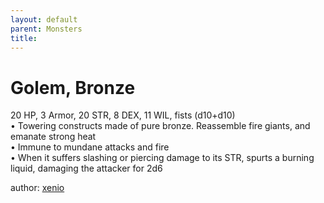 ```yaml
---
layout: default
parent: Monsters 
title: 
--- 
```

# Golem, Bronze
20 HP, 3 Armor, 20 STR, 8 DEX, 11 WIL, fists (d10+d10)  
• Towering constructs made of pure bronze. Reassemble fire giants, and emanate strong heat  
• Immune to mundane attacks and fire  
• When it suffers slashing or piercing damage to its STR, spurts a burning liquid, damaging the attacker for 2d6  




author: [xenio](https://xenioinabottle.blogspot.com/2021/02/classic-monsters-for-cairnito-part-1.html) 


